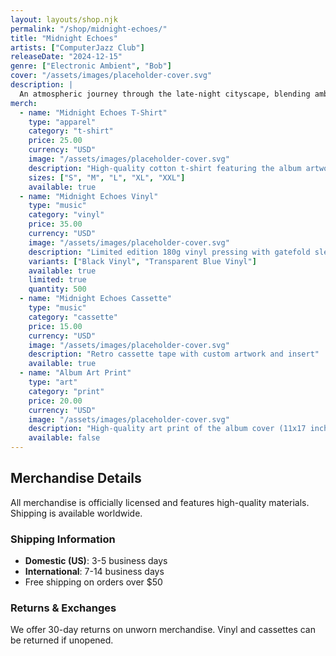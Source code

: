 ```yaml
---
layout: layouts/shop.njk
permalink: "/shop/midnight-echoes/"
title: "Midnight Echoes"
artists: ["ComputerJazz Club"]
releaseDate: "2024-12-15"
genre: ["Electronic Ambient", "Bob"]
cover: "/assets/images/placeholder-cover.svg"
description: |
  An atmospheric journey through the late-night cityscape, blending ambient textures with subtle electronic rhythms.
merch:
  - name: "Midnight Echoes T-Shirt"
    type: "apparel"
    category: "t-shirt"
    price: 25.00
    currency: "USD"
    image: "/assets/images/placeholder-cover.svg"
    description: "High-quality cotton t-shirt featuring the album artwork"
    sizes: ["S", "M", "L", "XL", "XXL"]
    available: true
  - name: "Midnight Echoes Vinyl"
    type: "music"
    category: "vinyl"
    price: 35.00
    currency: "USD"
    image: "/assets/images/placeholder-cover.svg"
    description: "Limited edition 180g vinyl pressing with gatefold sleeve"
    variants: ["Black Vinyl", "Transparent Blue Vinyl"]
    available: true
    limited: true
    quantity: 500
  - name: "Midnight Echoes Cassette"
    type: "music"
    category: "cassette"
    price: 15.00
    currency: "USD"
    image: "/assets/images/placeholder-cover.svg"
    description: "Retro cassette tape with custom artwork and insert"
    available: true
  - name: "Album Art Print"
    type: "art"
    category: "print"
    price: 20.00
    currency: "USD"
    image: "/assets/images/placeholder-cover.svg"
    description: "High-quality art print of the album cover (11x17 inches)"
    available: false
---
```


## Merchandise Details

All merchandise is officially licensed and features high-quality materials. Shipping is available worldwide.

### Shipping Information

- **Domestic (US)**: 3-5 business days
- **International**: 7-14 business days
- Free shipping on orders over $50

### Returns & Exchanges

We offer 30-day returns on unworn merchandise. Vinyl and cassettes can be returned if unopened.
